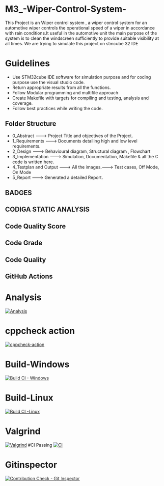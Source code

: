 # M3_-Wiper-Control-System-
This Project is an Wiper control system , a wiper control system for an automotive wiper controls the operational speed of a wiper in accordance with rain conditions.It useful in the automotive unit the main purpose of the system is to clean the windscreen sufficiently to provide suitable visibility at all times.
We are trying to simulate this project on stmcube 32 IDE
# Guidelines
* Use STM32cube IDE software for simulation purpose and for coding purpose use the visual studio code.
* Return appropriate results from all the functions.
* Follow Modular programming and multifile approach
* Create Makefile with targets for compiling and testing, analysis and coverage.
* Follow best practices while writing the code.
 
## Folder Structure
* 0_Abstract ---> Project Title and objectives of the Project.
* 1_Requirements ---> Documents detailing high and low level requirements.
* 2_Design --->  Behavioural diagram, Structural diagram , Flowchart
* 3_Implementation ---> Simulation, Documentation, Makefile & all the C code is written here.
* 4_Testplan and Output ---> All the images.---> Test cases,  Off Mode, On Mode
* 5_Report ---> Generated a detailed Report.
 
## BADGES
## CODIGA STATIC ANALYSIS
## Code Quality Score
## Code Grade
 ## Code Quality
## GitHub Actions
# Analysis
[![Analysis](https://github.com/Sathyapriyak4744/M3_-Wiper-Control-System-/actions/workflows/Analysis.yml/badge.svg)](https://github.com/Sathyapriyak4744/M3_-Wiper-Control-System-/actions/workflows/Analysis.yml)
 # cppcheck action
 [![cppcheck-action](https://github.com/Sathyapriyak4744/M3_-Wiper-Control-System-/actions/workflows/cppcheck-action.yml/badge.svg)](https://github.com/Sathyapriyak4744/M3_-Wiper-Control-System-/actions/workflows/cppcheck-action.yml)
 # Build-Windows
 [![Build CI - Windows](https://github.com/Sathyapriyak4744/M3_-Wiper-Control-System-/actions/workflows/Build_Windows.yml/badge.svg)](https://github.com/Sathyapriyak4744/M3_-Wiper-Control-System-/actions/workflows/Build_Windows.yml)
 # Build-Linux
 [![Build CI -Linux](https://github.com/Sathyapriyak4744/M3_-Wiper-Control-System-/actions/workflows/Build_Linux.yml/badge.svg)](https://github.com/Sathyapriyak4744/M3_-Wiper-Control-System-/actions/workflows/Build_Linux.yml)
 # Valgrind
 [![Valgrind](https://github.com/Sathyapriyak4744/M3_-Wiper-Control-System-/actions/workflows/Valgrind.yml/badge.svg)](https://github.com/Sathyapriyak4744/M3_-Wiper-Control-System-/actions/workflows/Valgrind.yml)
 #CI Passing
 [![CI](https://github.com/Sathyapriyak4744/M3_-Wiper-Control-System-/actions/workflows/CI.yml/badge.svg)](https://github.com/Sathyapriyak4744/M3_-Wiper-Control-System-/actions/workflows/CI.yml)
# Gitinspector
[![Contribution Check - Git Inspector](https://github.com/Sathyapriyak4744/M3_-Wiper-Control-System-/actions/workflows/git_inspector.yml/badge.svg)](https://github.com/Sathyapriyak4744/M3_-Wiper-Control-System-/actions/workflows/git_inspector.yml)
